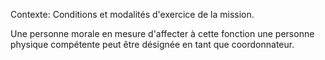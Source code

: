 Contexte: Conditions et modalités d'exercice de la mission.

Une personne morale en mesure d'affecter à cette fonction une personne physique compétente peut être désignée en tant que coordonnateur.